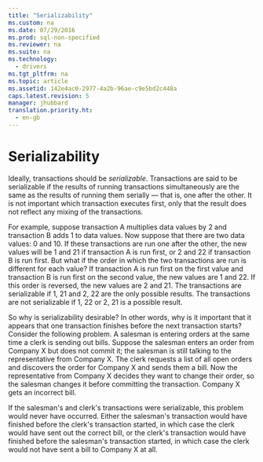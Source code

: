 ```yaml
---
title: "Serializability"
ms.custom: na
ms.date: 07/29/2016
ms.prod: sql-non-specified
ms.reviewer: na
ms.suite: na
ms.technology: 
  - drivers
ms.tgt_pltfrm: na
ms.topic: article
ms.assetid: 142e4ac0-2977-4a2b-96ae-c9e5bd2c448a
caps.latest.revision: 5
manager: jhubbard
translation.priority.ht: 
  - en-gb
---
```

# Serializability
Ideally, transactions should be *serializable*. Transactions are said to be serializable if the results of running transactions simultaneously are the same as the results of running them serially — that is, one after the other. It is not important which transaction executes first, only that the result does not reflect any mixing of the transactions.  
  
 For example, suppose transaction A multiplies data values by 2 and transaction B adds 1 to data values. Now suppose that there are two data values: 0 and 10. If these transactions are run one after the other, the new values will be 1 and 21 if transaction A is run first, or 2 and 22 if transaction B is run first. But what if the order in which the two transactions are run is different for each value? If transaction A is run first on the first value and transaction B is run first on the second value, the new values are 1 and 22. If this order is reversed, the new values are 2 and 21. The transactions are serializable if 1, 21 and 2, 22 are the only possible results. The transactions are not serializable if 1, 22 or 2, 21 is a possible result.  
  
 So why is serializability desirable? In other words, why is it important that it appears that one transaction finishes before the next transaction starts? Consider the following problem. A salesman is entering orders at the same time a clerk is sending out bills. Suppose the salesman enters an order from Company X but does not commit it; the salesman is still talking to the representative from Company X. The clerk requests a list of all open orders and discovers the order for Company X and sends them a bill. Now the representative from Company X decides they want to change their order, so the salesman changes it before committing the transaction. Company X gets an incorrect bill.  
  
 If the salesman's and clerk's transactions were serializable, this problem would never have occurred. Either the salesman's transaction would have finished before the clerk's transaction started, in which case the clerk would have sent out the correct bill, or the clerk's transaction would have finished before the salesman's transaction started, in which case the clerk would not have sent a bill to Company X at all.